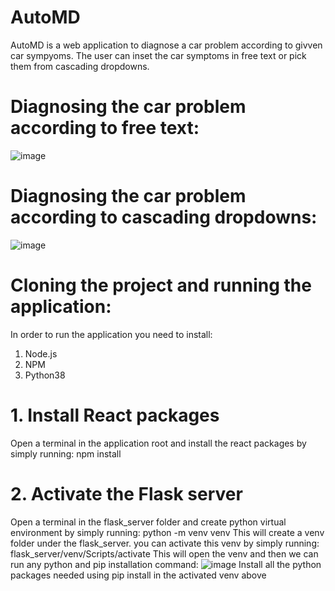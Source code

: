 # AutoMD

AutoMD is a web application to diagnose a car problem according to givven car sympyoms.
The user can inset the car symptoms in free text or pick them from cascading dropdowns.

# Diagnosing the car problem according to free text:
![image](https://user-images.githubusercontent.com/99175298/214261401-54df7e4c-0b29-4a15-a8ca-8d907d1c3e2b.png)

# Diagnosing the car problem according to cascading dropdowns:
![image](https://user-images.githubusercontent.com/99175298/214261511-884c3542-7f10-4054-9266-f7e404988a16.png)

# Cloning the project and running the application:
In order to run the application you need to install:
1. Node.js
2. NPM
3. Python38

# 1. Install React packages
Open a terminal in the application root and install the react packages by simply running:
npm install

# 2. Activate the Flask server 
Open a terminal in the flask_server folder and create python virtual environment by simply running:
python -m venv venv
This will create a venv folder under the flask_server. you can activate this venv by simply running:
flask_server/venv/Scripts/activate 
This will open the venv and then we can run any python and pip installation command:
![image](https://user-images.githubusercontent.com/99175298/214264559-28b9697a-ae11-4387-8ad3-d3884f84aa69.png)
Install all the python packages needed using pip install in the activated venv above 





